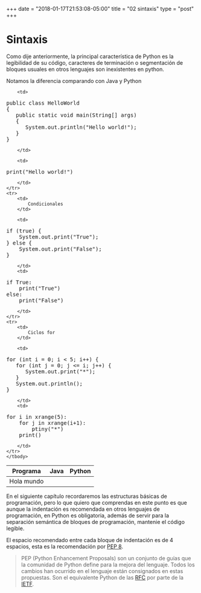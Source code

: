 +++
date = "2018-01-17T21:53:08-05:00"
title = "02 sintaxis"
type = "post"
+++

# Sintaxis

Como dije anteriormente, la principal característica de Python es la legibilidad de su código, caracteres de terminación o segmentación de bloques usuales en otros lenguajes son inexistentes en python.

Notamos la diferencia comparando con Java y Python


<table>
    <thead>
    <tr>
        <th>
            Programa
        </th>
        <th>
            Java
        </th>
        <th>
            Python
        </th>
    </tr>
    </thead>
    <tbody>
    <tr>
        <td>
            Hola mundo
        </td>

        <td>
<pre>
public class HelloWorld
{
   public static void main(String[] args)
   {
      System.out.println("Hello world!");
   }
}
</pre>
        </td>

        <td>
<pre>
print("Hello world!")
</pre>
        </td>
    </tr>
    <tr>
        <td>
            Condicionales
        </td>

        <td>
<pre>
if (true) {
    System.out.print("True");
} else {
    System.out.print("False");
}
</pre>
        </td>
        <td>
<pre>
if True:
    print("True")
else:
    print("False")
</pre>
        </td>
    </tr>
    <tr>
        <td>
            Ciclos for
        </td>

        <td>
<pre>
for (int i = 0; i < 5; i++) {
   for (int j = 0; j <= i; j++) {
      System.out.print("*");
   }
   System.out.println();
}
</pre>
        </td>
        <td>
<pre>
for i in xrange(5):
    for j in xrange(i+1):
        ptiny("*")
    print()
</pre>
        </td>
    </tr>
    </tbody>
</table>

En el siguiente capítulo recordaremos las estructuras básicas de programación, pero lo que quiero que comprendas en este punto es que aunque la indentación es recomendada en otros lenguajes de programación, en Python es obligatoria, además de servir para la separación semántica de bloques de programación, mantenie el código legible.

El espacio recomendado entre cada bloque de indentación es de 4 espacios, esta es la recomendación por [PEP 8](https://www.python.org/dev/peps/pep-0008/).

> PEP (Python Enhancement Proposals) son un conjunto de guías que la comunidad de Python define para la mejora del lenguaje. Todos los cambios han ocurrido en el lenguaje están consignados en estas propuestas. Son el equivalente Python de las [RFC](https://en.wikipedia.org/wiki/Request_for_Comments) por parte de la [IETF](https://en.wikipedia.org/wiki/Internet_Engineering_Task_Force).